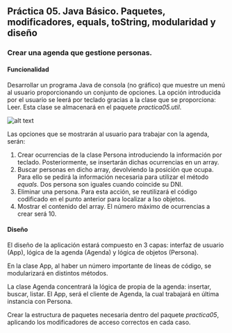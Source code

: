 ## Práctica 05. Java Básico. Paquetes, modificadores, equals, toString, modularidad y diseño 
### Crear una agenda que gestione personas.

#### Funcionalidad

Desarrollar un programa Java de consola (no gráfico) que muestre un menú al usuario proporcionando un conjunto de opciones. La opción introducida por el usuario se leerá por teclado gracias a la clase que se proporciona: Leer. Esta clase se almacenará en el paquete *practica05.util*.

![alt text](https://raw.githubusercontent.com/DavidContrerasICAI/javaCourseExamples/master/05.agenda/output.png)

Las opciones que se mostrarán al usuario para trabajar con la agenda, serán:

1. Crear ocurrencias de la clase Persona introduciendo la información por teclado. Posteriormente, se insertarán dichas ocurrencias en un array.
2. Buscar personas en dicho array, devolviendo la posición que ocupa. Para ello se pedirá la información necesaria para utilizar el método *equals*. Dos persona son iguales cuando coincide su DNI.
3. Eliminar una persona. Para esta acción, se reutilizará el código codificado en el punto anterior para localizar a lso objetos.
4. Mostrar el contenido del array. El número máximo de ocurrencias a crear será 10.

#### Diseño

El diseño de la aplicación estará compuesto en 3 capas: interfaz de usuario (App), lógica de la agenda (Agenda) y lógica de objetos (Persona).

En la clase App, al haber un número importante de líneas de código, se modularizará en distintos métodos.

La clase Agenda concentrará la lógica de propia de la agenda: insertar, buscar, listar. El App, será el cliente de Agenda, la cual trabajará en última instancia con Persona. 

Crear la estructura de paquetes necesaria dentro del paquete *practica05*, aplicando los modificadores de acceso correctos en cada caso.

